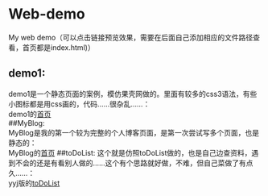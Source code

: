 # Web-demo
My web demo（可以点击链接预览效果，需要在后面自己添加相应的文件路径查看，首页都是index.html)）
## demo1:
demo1是一个静态页面的案例，模仿果壳网做的。里面有较多的css3语法，有些小图标都是用css画的，代码……很杂乱……：  
demo1的[首页](https://yongjieyuan.github.io/Web-demo/index.html)  
##MyBlog:  
MyBlog是我的第一个较为完整的个人博客页面，是第一次尝试写多个页面，也是静态的：  
MyBlog的[首页](https://yongjieyuan.github.io/Web-demo/index.html)
##toDoList:
这个就是仿照toDoList做的，也是自己边查资料，遇到不会的还是有看别人做的……这个有个思路就好做，不难，但自己菜做了有点久……：  
yyj版的[toDoList](https://yongjieyuan.github.io/Web-demo/index.html)

